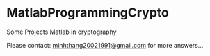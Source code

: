# MatlabProgrammingCrypto
Some Projects Matlab in cryptography

Please contact: minhthang20021991@gmail.com for more answers...
